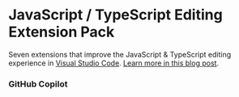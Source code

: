 # JavaScript / TypeScript Editing Extension Pack
Seven extensions that improve the JavaScript & TypeScript editing experience in [Visual Studio Code](https://code.visualstudio.com/). [Learn more in this blog post](https://p42.ai/blog/TODO).

### GitHub Copilot